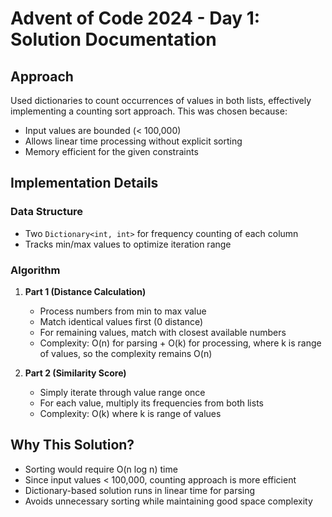 # Advent of Code 2024 - Day 1: Solution Documentation

## Approach

Used dictionaries to count occurrences of values in both lists, effectively implementing a counting sort approach. This was chosen because:
- Input values are bounded (< 100,000)
- Allows linear time processing without explicit sorting
- Memory efficient for the given constraints

## Implementation Details

### Data Structure
- Two `Dictionary<int, int>` for frequency counting of each column
- Tracks min/max values to optimize iteration range

### Algorithm
1. **Part 1 (Distance Calculation)**
    - Process numbers from min to max value
    - Match identical values first (0 distance)
    - For remaining values, match with closest available numbers
    - Complexity: O(n) for parsing + O(k) for processing, where k is range of values, so the complexity remains O(n)

2. **Part 2 (Similarity Score)**
    - Simply iterate through value range once
    - For each value, multiply its frequencies from both lists
    - Complexity: O(k) where k is range of values

## Why This Solution?
- Sorting would require O(n log n) time
- Since input values < 100,000, counting approach is more efficient
- Dictionary-based solution runs in linear time for parsing
- Avoids unnecessary sorting while maintaining good space complexity